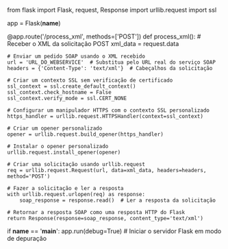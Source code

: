 from flask import Flask, request, Response
import urllib.request
import ssl

app = Flask(__name__)

@app.route('/process_xml', methods=['POST'])
def process_xml():
    # Receber o XML da solicitação POST
    xml_data = request.data

    # Enviar um pedido SOAP usando o XML recebido
    url = 'URL_DO_WEBSERVICE'  # Substitua pelo URL real do serviço SOAP
    headers = {'Content-Type': 'text/xml'}  # Cabeçalhos da solicitação

    # Criar um contexto SSL sem verificação de certificado
    ssl_context = ssl.create_default_context()
    ssl_context.check_hostname = False
    ssl_context.verify_mode = ssl.CERT_NONE

    # Configurar um manipulador HTTPS com o contexto SSL personalizado
    https_handler = urllib.request.HTTPSHandler(context=ssl_context)

    # Criar um opener personalizado
    opener = urllib.request.build_opener(https_handler)

    # Instalar o opener personalizado
    urllib.request.install_opener(opener)

    # Criar uma solicitação usando urllib.request
    req = urllib.request.Request(url, data=xml_data, headers=headers, method='POST')

    # Fazer a solicitação e ler a resposta
    with urllib.request.urlopen(req) as response:
        soap_response = response.read()  # Ler a resposta da solicitação

    # Retornar a resposta SOAP como uma resposta HTTP do Flask
    return Response(response=soap_response, content_type='text/xml')

if __name__ == '__main__':
    app.run(debug=True)  # Iniciar o servidor Flask em modo de depuração
